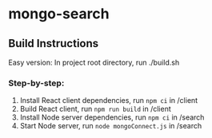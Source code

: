 # mongo-search

## Build Instructions

Easy version: In project root directory, run ./build.sh

### Step-by-step:

1. Install React client dependencies, run `npm ci` in /client
2. Build React client, run `npm run build` in /client
3. Install Node server dependencies, run `npm ci` in /search
4. Start Node server, run `node mongoConnect.js` in /search